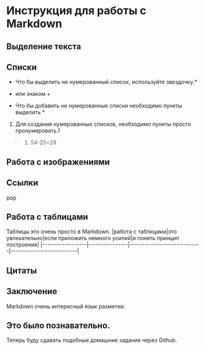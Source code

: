 # Инструкция для работы с Markdown

## Выделение текста

## Списки

* Что бы выделить не нумерованный список, используйте звездочку.* 
+ или знаком +

* Что бы добавить не нумерованные списки необходимо пункты выделить *

1. Для создания нумерованных списков, необходимо пункты просто пронумеровать.1

>1. 54-25=29

## Работа с изображениями

## Ссылки
pop
## Работа с таблицами

Таблицы это очень просто в Markdown.
|работа с таблицами|это увлекательно|если приложить немного усилий|и понять принцип построения|
|------------------|----------------|-----------------------------|---------------------------|

## Цитаты

## Заключение
Markdown очень интересный язык разметки.

## Это было познавательно.

Теперь буду сдавать подобные домашние задания через  Github.
